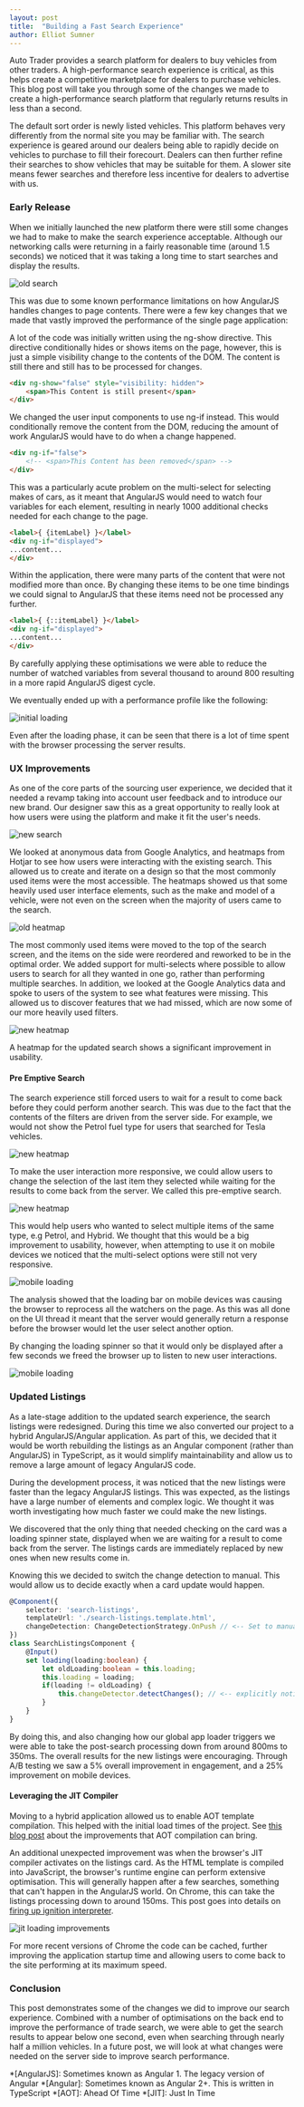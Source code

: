 ```yaml
---
layout: post
title:  "Building a Fast Search Experience"
author: Elliot Sumner
---
```


Auto Trader provides a search platform for dealers to buy vehicles from other traders. A high-performance search experience is critical, as this helps create a competitive marketplace for dealers to purchase vehicles. This blog post will take you through some of the changes we made to create a high-performance search platform that regularly returns results in less than a second.

The default sort order is newly listed vehicles. This platform behaves very differently from the normal site you may be familiar with. The search experience is geared around our dealers being able to rapidly decide on vehicles to purchase to fill their forecourt. Dealers can then further refine their searches to show vehicles that may be suitable for them. A slower site means fewer searches and therefore less incentive for dealers to advertise with us. 

### Early Release
 
When we initially launched the new platform there were still some changes we had to make to make the search experience acceptable. Although our networking calls were returning in a fairly reasonable time (around 1.5 seconds) we noticed that it was taking a long time to start searches and display the results.

![old search]({{site.github.url}}/images/2017-10-27/old-search.png)

 
This was due to some known performance limitations on how AngularJS handles changes to page contents. There were a few key changes that we made that vastly improved the performance of the single page application:

A lot of the code was initially written using the ng-show directive. This directive conditionally hides or shows items on the page, however, this is just a simple visibility change to the contents of the DOM. The content is still there and still has to be processed for changes. 
 
```html
<div ng-show="false" style="visibility: hidden">
    <span>This Content is still present</span>
</div>
```
 
We changed the user input components to use ng-if instead. This would conditionally remove the content from the DOM, reducing the amount of work AngularJS would have to do when a change happened. 

```html
<div ng-if="false">
    <!-- <span>This Content has been removed</span> -->
</div>
```

This was a particularly acute problem on the multi-select for selecting makes of cars, as it meant that AngularJS would need to watch four variables for each element, resulting in nearly 1000 additional checks needed for each change to the page.

```html
<label>{ {itemLabel} }</label>
<div ng-if="displayed">
...content...
</div>
```

Within the application, there were many parts of the content that were not modified more than once. By changing these items to be one time bindings we could signal to AngularJS that these items need not be processed any further.

```html
<label>{ {::itemLabel} }</label>
<div ng-if="displayed">
...content...
</div>
```

By carefully applying these optimisations we were able to reduce the number of watched variables from several thousand to around 800 resulting in a more rapid AngularJS digest cycle.

We eventually ended up with a performance profile like the following:

![initial loading]({{site.github.url}}/images/2017-10-27/initial-loading.png)

Even after the loading phase, it can be seen that there is a lot of time spent with the browser processing the server results.

### UX Improvements

As one of the core parts of the sourcing user experience, we decided that it needed a revamp taking into account user feedback and to introduce our new brand. Our designer saw this as a great opportunity to really look at how users were using the platform and make it fit the user's needs.

![new search]({{site.github.url}}/images/2017-10-27/new-search.png)

We looked at anonymous data from Google Analytics, and heatmaps from Hotjar to see how users were interacting with the existing search. This allowed us to create and iterate on a design so that the most commonly used items were the most accessible. The heatmaps showed us that some heavily used user interface elements, such as the make and model of a vehicle, were not even on the screen when the majority of users came to the search.

![old heatmap]({{site.github.url}}/images/2017-10-27/old-heatmap.png)

The most commonly used items were moved to the top of the search screen, and the items on the side were reordered and reworked to be in the optimal order. We added support for multi-selects where possible to allow users to search for all they wanted in one go, rather than performing multiple searches. In addition, we looked at the Google Analytics data and spoke to users of the system to see what features were missing. This allowed us to discover features that we had missed, which are now some of our more heavily used filters.

![new heatmap]({{site.github.url}}/images/2017-10-27/new-heatmap.png)

A heatmap for the updated search shows a significant improvement in usability.

#### Pre Emptive Search

The search experience still forced users to wait for a result to come back before they could perform another search. This was due to the fact that the contents of the filters are driven from the server side. For example, we would not show the Petrol fuel type for users that searched for Tesla vehicles.

![new heatmap]({{site.github.url}}/images/2017-10-27/normal-search.png)

To make the user interaction more responsive, we could allow users to change the selection of the last item they selected while waiting for the results to come back from the server. We called this pre-emptive search.

![new heatmap]({{site.github.url}}/images/2017-10-27/preemptive-search.png)

This would help users who wanted to select multiple items of the same type, e.g Petrol, and Hybrid. We thought that this would be a big improvement to usability, however, when attempting to use it on mobile devices we noticed that the multi-select options were still not very responsive.

![mobile loading]({{site.github.url}}/images/2017-10-27/mobile-loading.png)

The analysis showed that the loading bar on mobile devices was causing the browser to reprocess all the watchers on the page. As this was all done on the UI thread it meant that the server would generally return a response before the browser would let the user select another option.

By changing the loading spinner so that it would only be displayed after a few seconds we freed the browser up to listen to new user interactions.

![mobile loading]({{site.github.url}}/images/2017-10-27/mobile-loading-no-progress.png)

### Updated Listings


As a late-stage addition to the updated search experience, the search listings were redesigned. During this time we also converted our project to a hybrid AngularJS/Angular application. As part of this, we decided that it would be worth rebuilding the listings as an Angular component (rather than AngularJS) in TypeScript, as it would simplify maintainability and allow us to remove a large amount of legacy AngularJS code.

During the development process, it was noticed that the new listings were faster than the legacy AngularJS listings. This was expected, as the listings have a large number of elements and complex logic. We thought it was worth investigating how much faster we could make the new listings.

We discovered that the only thing that needed checking on the card was a loading spinner state, displayed when we are waiting for a result to come back from the server. The listings cards are immediately replaced by new ones when new results come in.

Knowing this we decided to switch the change detection to manual. This would allow us to decide exactly when a card update would happen.


```ts
@Component({
    selector: 'search-listings',
    templateUrl: './search-listings.template.html',
    changeDetection: ChangeDetectionStrategy.OnPush // <-- Set to manual
})
class SearchListingsComponent {
    @Input()
    set loading(loading:boolean) {
        let oldLoading:boolean = this.loading;
        this.loading = loading;
        if(loading != oldLoading) {
            this.changeDetector.detectChanges(); // <-- explicitly notify that a change has happened
        }
    }
}
```

By doing this, and also changing how our global app loader triggers we were able to take the post-search processing down from around 800ms to 350ms. The overall results for the new listings were encouraging. Through A/B testing we saw a 5% overall improvement in engagement, and a 25% improvement on mobile devices. 

#### Leveraging the JIT Compiler

Moving to a hybrid application allowed us to enable AOT template compilation. This helped with the initial load times of the project. See [this blog post]({{site.github.url}}/2017/07/24/how-we-halved-page-load-times.html) about the improvements that AOT compilation can bring.

An additional unexpected improvement was when the browser's JIT compiler activates on the listings card. As the HTML template is compiled into JavaScript, the browser's runtime engine can perform extensive optimisation. This will generally happen after a few searches, something that can't happen in the AngularJS world. On Chrome, this can take the listings processing down to around 150ms. This post goes into details on 
[firing up ignition interpreter](https://v8project.blogspot.co.uk/2016/08/firing-up-ignition-interpreter.html).

![jit loading improvements]({{site.github.url}}/images/2017-10-27/jit-loading-improvements.png)

For more recent versions of Chrome the code can be cached, further improving the application startup time and allowing users to come back to the site performing at its maximum speed.

### Conclusion

This post demonstrates some of the changes we did to improve our search experience. Combined with a number of optimisations on the back end to improve the performance of trade search, we were able to get the search results to appear below one second, even when searching through nearly half a million vehicles. In a future post, we will look at what changes were needed on the server side to improve search performance.

*[AngularJS]: Sometimes known as Angular 1. The legacy version of Angular
*[Angular]: Sometimes known as Angular 2+. This is written in TypeScript
*[AOT]: Ahead Of Time
*[JIT]: Just In Time
 
